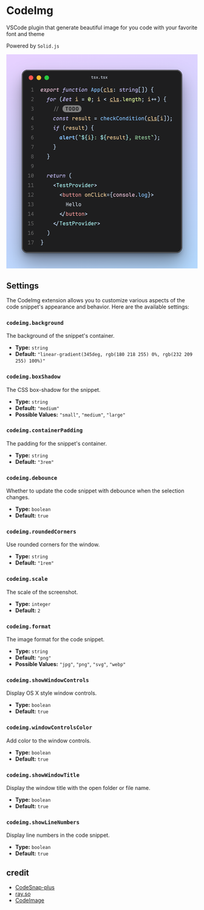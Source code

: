 # CodeImg

VSCode plugin that generate beautiful image for you code with your favorite font and theme

Powered by `Solid.js`

![](./resources/showcase.png)

## Settings

The CodeImg extension allows you to customize various aspects of the code snippet's appearance and behavior. Here are the available settings:

### `codeimg.background`

The background of the snippet's container.

- **Type:** `string`
- **Default:** `"linear-gradient(345deg, rgb(180 218 255) 0%, rgb(232 209 255) 100%)"`

### `codeimg.boxShadow`

The CSS box-shadow for the snippet.

- **Type:** `string`
- **Default:** `"medium"`
- **Possible Values:** `"small"`, `"medium"`, `"large"`

### `codeimg.containerPadding`

The padding for the snippet's container.

- **Type:** `string`
- **Default:** `"3rem"`

### `codeimg.debounce`

Whether to update the code snippet with debounce when the selection changes.

- **Type:** `boolean`
- **Default:** `true`

### `codeimg.roundedCorners`

Use rounded corners for the window.

- **Type:** `string`
- **Default:** `"1rem"`

### `codeimg.scale`

The scale of the screenshot.

- **Type:** `integer`
- **Default:** `2`

### `codeimg.format`

The image format for the code snippet.

- **Type:** `string`
- **Default:** `"png"`
- **Possible Values:** `"jpg"`, `"png"`, `"svg"`, `"webp"`

### `codeimg.showWindowControls`

Display OS X style window controls.

- **Type:** `boolean`
- **Default:** `true`

### `codeimg.windowControlsColor`

Add color to the window controls.

- **Type:** `boolean`
- **Default:** `true`

### `codeimg.showWindowTitle`

Display the window title with the open folder or file name.

- **Type:** `boolean`
- **Default:** `true`

### `codeimg.showLineNumbers`

Display line numbers in the code snippet.

- **Type:** `boolean`
- **Default:** `true`

## credit

- [CodeSnap-plus](https://github.com/huibizhang/CodeSnap-plus)
- [ray.so](https://ray.so)
- [CodeImage](https://codeimage.dev/)
